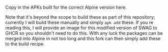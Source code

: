 Copy in the APKs built for the correct Alpine version here.

Note that it's beyond the scope to build these as part of this repository; currently I will build these manually and simply `apk add` these. If you re reading this, I will provide an image for this modified version of SWAG to GHCR so you shouldn't need to do this. With any luck the packages can be merged into Alpine in not too long and this fork can then simply add these to the build recipe.
